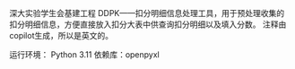 深大实验学生会基建工程
DDPK——扣分明细信息处理工具，用于预处理收集的扣分明细信息，方便直接放入扣分大表中供查询扣分明细以及填入分数。
注释由copilot生成，所以是英文的。

运行环境：
    Python 3.11
    依赖库：openpyxl
